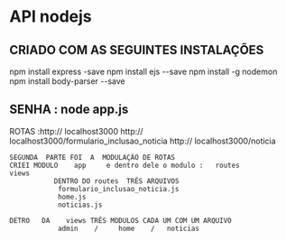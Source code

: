 <h1> API  nodejs</h1>
<h2> CRIADO  COM  AS  SEGUINTES  INSTALAÇÕES</h2>
<p>
     npm install express -save
      npm install ejs --save
      npm install -g nodemon
      npm install body-parser --save
  
</p>
<h2> SENHA : node app.js</h2>

<p>
  ROTAS :http:// localhost3000
            http:// localhost3000/formulario_inclusao_noticia
            http:// localhost3000/noticia

    SEGUNDA  PARTE FOI  A  MODULAÇÃO DE ROTAS
    CRIEI MODULO    app     e dentro dele o modulo :   routes         views
               DENTRO DO routes  TRÊS ARQUIVOS
                formulario_inclusao_noticia.js
                home.js
                noticias.js

    DETRO   DA    views TRÊS MODULOS CADA UM COM UM ARQUIVO
                admin    /     home    /   noticias

  
</p>
